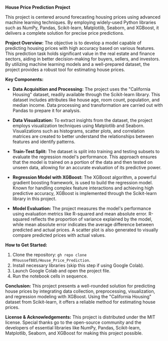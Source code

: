 **House Price Prediction Project**

This project is centered around forecasting housing prices using advanced machine learning techniques. By employing widely-used Python libraries such as NumPy, Pandas, Scikit-learn, Matplotlib, Seaborn, and XGBoost, it delivers a complete solution for precise price predictions.

**Project Overview:**
The objective is to develop a model capable of predicting housing prices with high accuracy based on various features. This prediction task holds significant value in the real estate and finance sectors, aiding in better decision-making for buyers, sellers, and investors. By utilizing machine learning models and a well-prepared dataset, the project provides a robust tool for estimating house prices.

**Key Components:**
- **Data Acquisition and Processing:** The project uses the "California Housing" dataset, readily available through the Scikit-learn library. This dataset includes attributes like house age, room count, population, and median income. Data processing and transformation are carried out with Pandas to prepare it for analysis.

- **Data Visualization:** To extract insights from the dataset, the project employs visualization techniques using Matplotlib and Seaborn. Visualizations such as histograms, scatter plots, and correlation matrices are created to better understand the relationships between features and identify patterns.

- **Train-Test Split:** The dataset is split into training and testing subsets to evaluate the regression model's performance. This approach ensures that the model is trained on a portion of the data and then tested on unseen data, allowing for an accurate evaluation of its predictive power.

- **Regression Model with XGBoost:** The XGBoost algorithm, a powerful gradient boosting framework, is used to build the regression model. Known for handling complex feature interactions and achieving high predictive accuracy, XGBoost is implemented through the Scikit-learn library in this project.

- **Model Evaluation:** The project measures the model's performance using evaluation metrics like R-squared and mean absolute error. R-squared reflects the proportion of variance explained by the model, while mean absolute error indicates the average difference between predicted and actual prices. A scatter plot is also generated to visually compare predicted prices with actual values.

**How to Get Started:**
1. Clone the repository: `gh repo clone MYoussef885/House_Price_Prediction`.
2. Install necessary libraries (skip this step if using Google Colab).
3. Launch Google Colab and open the project file.
4. Run the notebook cells in sequence.

**Conclusion:**
This project presents a well-rounded solution for predicting house prices by integrating data collection, preprocessing, visualization, and regression modeling with XGBoost. Using the "California Housing" dataset from Scikit-learn, it offers a reliable method for estimating house prices.

**License & Acknowledgements:**
This project is distributed under the MIT license. Special thanks go to the open-source community and the developers of essential libraries like NumPy, Pandas, Scikit-learn, Matplotlib, Seaborn, and XGBoost for making this project possible.
